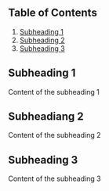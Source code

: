 ## Table of Contents
 1. [Subheading 1](#subheading-1)
 2. [Subheading 2](#subheading-2)
 3. [Subheading 3](#subheading-3)

 ## Subheading 1
 Content of the subheading 1
 ## Subheadiang 2
 Content of the subheading 2
 ## Subheading 3
 Content of the subheading 3
